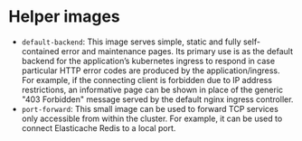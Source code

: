 Helper images
=============

- `default-backend`: This image serves simple, static and fully self-contained error and maintenance pages.
  Its primary use is as the default backend for the application’s kubernetes ingress to respond in case particular
  HTTP error codes are produced by the application/ingress. For example, if the connecting client is forbidden due
  to IP address restrictions, an informative page can be shown in place of the generic "403 Forbidden" message
  served by the default nginx ingress controller.
- `port-forward`: This small image can be used to forward TCP services only accessible from within the cluster.
  For example, it can be used to connect Elasticache Redis to a local port.
